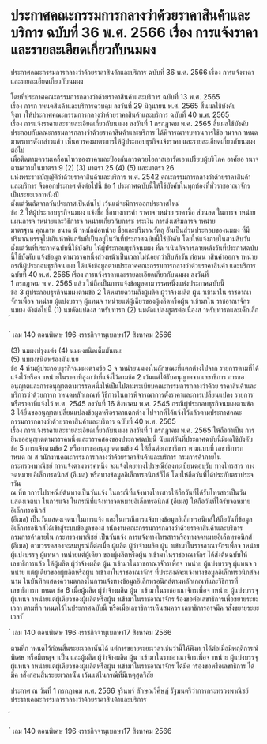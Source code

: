 
# ประกาศคณะกรรมการกลางว่าด้วยราคาสินค้าและบริการ ฉบับที่ 36 พ.ศ. 2566 เรื่อง การแจ้งราคาและรายละเอียดเกี่ยวกับนมผง
      
      

      
      

ประกาศคณะกรรมการกลางว่าด้วยราคาสินค้าและบริการ 
ฉบับที่  36  พ.ศ.  2566 
เรื่อง  การแจ้งราคาและรายละเอียดเกี่ยวกับนมผง 
 
 
โดยที่ประกาศคณะกรรมการกลางว่าด้วยราคาสินค้าและบริการ  ฉบับที่  13  พ.ศ.  2565  
เรื่อง  การก าหนดสินค้าและบริการควบคุม  ลงวันที่  29  มิถุนายน  พ.ศ.  2565  สิ้นผลใช้บังคับ   
จึงท าให้ประกาศคณะกรรมการกลางว่าด้วยราคาสินค้าและบริการ  ฉบับที่  40  พ.ศ.  2565   
เรื่อง  การแจ้งราคาและรายละเอียดเกี่ยวกับนมผง  ลงวันที่  1  กรกฎาคม  พ.ศ.  2565  สิ้นผลใช้บังคับ  
ประกอบกับคณะกรรมการกลางว่าด้วยราคาสินค้าและบริการ  ได้พิจารณาทบทวนการใช้อ านาจก าหนด 
มาตรการดังกล่าวแล้ว  เห็นควรคงมาตรการให้ผู้ประกอบธุรกิจแจ้งราคา  และรายละเอียดเกี่ยวกับนมผงต่อไป   
เพื่อติดตามความเคลื่อนไหวของราคาและป้องกันการฉวยโอกาสเอารัดเอาเปรียบผู้บริโภค 
อาศัยอ านาจตามความในมาตรา  9  (2)  (3)  มาตรา  25  (4)  (5)  และมาตรา  26   
แห่งพระราชบัญญัติว่าด้วยราคาสินค้าและบริการ  พ.ศ.  2542  คณะกรรมการกลางว่าด้วยราคาสินค้า 
และบริการ  จึงออกประกาศ  ดังต่อไปนี้ 
ข้อ 1 ประกาศฉบับนี้ให้ใช้บังคับในทุกท้องที่ทั่วราชอาณาจักรเป็นระยะเวลาหนึ่งปี   
ตั้งแต่วันถัดจากวันประกาศเป็นต้นไป  เว้นแต่จะมีการออกประกาศใหม่   
ข้อ 2 ให้ผู้ประกอบธุรกิจนมผง  แจ้งชื่อ  ชื่อทางการค้า  ราคาจ าหน่าย  ราคาซื้อ  ส่วนลด 
ในการจ าหน่าย  แผนการจ าหน่ายและวิธีการจ าหน่ายเกี่ยวกับการช าระเงิน  การส่งเสริมการจ าหน่าย  
มาตรฐาน  คุณภาพ  ขนาด  น้ าหนักต่อหน่วย  ชื่อและปริมาณวัตถุ  อันเป็นส่วนประกอบของนมผง 
ที่มีปริมาณบรรจุไม่เกินห้าพันกรัมที่เป็นอยู่ในวันที่ประกาศฉบับนี้ใช้บังคับ  โดยให้แจ้งภายในสามสิบวัน 
ตั้งแต่วันที่ประกาศฉบับนี้ใช้บังคับ 
ให้ผู้ประกอบธุรกิจนมผง  ที่ด าเนินกิจการภายหลังวันที่ประกาศฉบับนี้ใช้บังคับ  แจ้งข้อมูล 
ตามวรรคหนึ่งล่วงหน้าเป็นเวลาไม่น้อยกว่าสิบห้าวัน  ก่อนน าสินค้าออกจ าหน่าย 
กรณีผู้ประกอบธุรกิจนมผง  ได้แจ้งข้อมูลตามประกาศคณะกรรมการกลางว่าด้วยราคาสินค้า
และบริการ  ฉบับที่  40  พ.ศ.  2565  เรื่อง  การแจ้งราคาและรายละเอียดเกี่ยวกับนมผง  ลงวันที่   
1  กรกฎาคม  พ.ศ.  2565  แล้ว  ให้ถือเป็นการแจ้งข้อมูลตามวรรคหนึ่งแห่งประกาศฉบับนี้   
ข้อ 3 ผู้ประกอบธุรกิจนมผงตามข้อ  2  ให้หมายความถึงผู้ผลิต  ผู้ว่าจ้างผลิต  ผู้น าเข้ามาใน 
ราชอาณาจักรเพื่อจ าหน่าย  ผู้แบ่งบรรจุ  ผู้แทนจ าหน่ายแต่ผู้เดียวของผู้ผลิตหรือผู้น าเข้ามาใน 
ราชอาณาจักรนมผง  ดังต่อไปนี้ 
(1) นมดัดแปลงส าหรับทารก 
(2) นมดัดแปลงสูตรต่อเนื่องส าหรับทารกและเด็กเล็ก 
้
 
่
เลม   140   ตอนพิเศษ   196    งราชกิจจานุเบกษา17   สิงหาคม   2566

(3) นมผงปรุงแต่ง 
(4) นมผงชนิดเต็มมันเนย   
(5) นมผงชนิดพร่องมันเนย   
ข้อ 4 ห้ามผู้ประกอบธุรกิจนมผงตามข้อ  3  จ าหน่ายนมผงในลักษณะที่แตกต่างไปจาก
รายการตามที่ได้แจ้งไว้หรือจ าหน่ายในราคาที่สูงกว่าที่แจ้งไว้ตามข้อ  2  เว้นแต่ได้รับอนุญาตจากเลขาธิการ 
การขออนุญาตและการอนุญาตตามวรรคหนึ่งให้เป็นไปตามระเบียบคณะกรรมการกลางว่าด้วย 
ราคาสินค้าและบริการว่าด้วยการก าหนดหลักเกณฑ์  วิธีการในการพิจารณาการตั้งราคาและการเปลี่ยนแปลง 
รายการหรือราคาที่แจ้งไว้  พ.ศ.  2545  ลงวันที่  16  สิงหาคม  พ.ศ.  2545 
กรณีผู้ประกอบธุรกิจนมผงตามข้อ  3  ได้ยื่นขออนุญาตเปลี่ยนแปลงข้อมูลหรือราคาแตกต่าง 
ไปจากที่ได้แจ้งไว้แล้วตามประกาศคณะกรรมการกลางว่าด้วยราคาสินค้าและบริการ  ฉบับที่  40  พ.ศ.  2565   
เรื่อง  การแจ้งราคาและรายละเอียดเกี่ยวกับนมผง  ลงวันที่  1  กรกฎาคม  พ.ศ.  2565  ให้ถือว่าเป็น 
การยื่นขออนุญาตตามวรรคหนึ่งและวรรคสองของประกาศฉบับนี้  นับแต่วันที่ประกาศฉบับนี้มีผลใช้บังคับ   
ข้อ 5 การแจ้งตามข้อ  2  หรือการขออนุญาตตามข้อ  4  ให้ยื่นต่อเลขาธิการ  ตามแบบที่
เลขาธิการก าหนด  ณ  ส านักงานคณะกรรมการกลางว่าด้วยราคาสินค้าและบริการ  กรมการค้าภายใน  
กระทรวงพาณิชย์ 
การแจ้งตามวรรคหนึ่ง  จะแจ้งโดยทางไปรษณีย์ลงทะเบียนตอบรับ  ทางโทรสาร  ทางจดหมาย
อิเล็กทรอนิกส์  (อีเมล)  หรือทางข้อมูลอิเล็กทรอนิกส์ก็ได้  โดยให้ถือวันที่ได้ประทับตราประจ าวัน   
ณ  ที่ท าการไปรษณีย์ต้นทางเป็นวันแจ้ง  ในกรณีที่แจ้งทางโทรสารให้ถือวันที่ได้รับโทรสารเป็นวันแสดงเจตนา 
ในการแจ้ง  ในกรณีที่แจ้งทางจดหมายอิเล็กทรอนิกส์  (อีเมล)  ให้ถือวันที่ได้รับจดหมายอิเล็กทรอนิกส์   
(อีเมล)  เป็นวันแสดงเจตนาในการแจ้ง  และในกรณีการแจ้งทางข้อมูลอิเล็กทรอนิกส์ให้ถือวันที่ข้อมูล 
อิเล็กทรอนิกส์ได้เข้าสู่ระบบข้อมูลของส านักงานคณะกรรมการกลางว่าด้วยราคาสินค้าและบริการ   
กรมการค้าภายใน  กระทรวงพาณิชย์  เป็นวันแจ้ง 
การแจ้งทางโทรสารหรือทางจดหมายอิเล็กทรอนิกส์  (อีเมล)  ตามวรรคสองจะสมบูรณ์ก็ต่อเมื่อ 
ผู้ผลิต  ผู้ว่าจ้างผลิต  ผู้น าเข้ามาในราชอาณาจักรเพื่อจ าหน่าย  ผู้แบ่งบรรจุ  ผู้แทนจ าหน่ายแต่ผู้เดียว 
ของผู้ผลิตหรือผู้น าเข้ามาในราชอาณาจักร  ได้ส่งต้นฉบับให้เลขาธิการแล้ว 
ให้ผู้ผลิต  ผู้ว่าจ้างผลิต  ผู้น าเข้ามาในราชอาณาจักรเพื่อจ าหน่าย  ผู้แบ่งบรรจุ  ผู้แทนจ าหน่าย 
แต่ผู้เดียวของผู้ผลิตหรือผู้น าเข้ามาในราชอาณาจักร  ที่ประสงค์จะแจ้งทางข้อมูลอิเล็กทรอนิกส์ลงนาม 
ในบันทึกแสดงความตกลงในการแจ้งทางข้อมูลอิเล็กทรอนิกส์ตามหลักเกณฑ์และวิธีการที่เลขาธิการก าหนด 
ข้อ 6 เมื่อผู้ผลิต  ผู้ว่าจ้างผลิต  ผู้น าเข้ามาในราชอาณาจักรเพื่อจ าหน่าย  ผู้แบ่งบรรจุ  
ผู้แทนจ าหน่ายแต่ผู้เดียวของผู้ผลิตหรือผู้น าเข้ามาในราชอาณาจักร  ร้องขอต่อเลขาธิการเพื่อขยายระยะเวลา 
ตามที่ก าหนดไว้ในประกาศฉบับนี้  หรือเมื่อเลขาธิการเห็นสมควร  เลขาธิการอาจมีค าสั่งขยายระยะเวลา 
้
 
่
เลม   140   ตอนพิเศษ   196    งราชกิจจานุเบกษา17   สิงหาคม   2566

ตามที่ก าหนดไว้ก่อนสิ้นระยะเวลานั้นได้  แต่การขยายระยะเวลาเช่นว่านี้ให้พึงท าได้ต่อเมื่อมีพฤติการณ์พิเศษ 
หรือมีเหตุจ าเป็น  และผู้ผลิต  ผู้ว่าจ้างผลิต  ผู้น าเข้ามาในราชอาณาจักรเพื่อจ าหน่าย  ผู้แบ่งบรรจุ   
ผู้แทนจ าหน่ายแต่ผู้เดียวของผู้ผลิตหรือผู้น าเข้ามาในราชอาณาจักร  ได้มีค าร้องขอหรือเลขาธิการ 
ได้มีค าสั่งก่อนสิ้นระยะเวลานั้น  เว้นแต่ในกรณีที่มีเหตุสุดวิสัย 
 
ประกาศ  ณ  วันที่  1  กรกฎาคม  พ.ศ.  2566 
จุรินทร์  ลักษณวิศิษฏ์ 
รัฐมนตรีว่าการกระทรวงพาณิชย์   
ประธานคณะกรรมการกลางว่าด้วยราคาสินค้าและบริการ   
 
้
 
่
เลม   140   ตอนพิเศษ   196    งราชกิจจานุเบกษา17   สิงหาคม   2566
